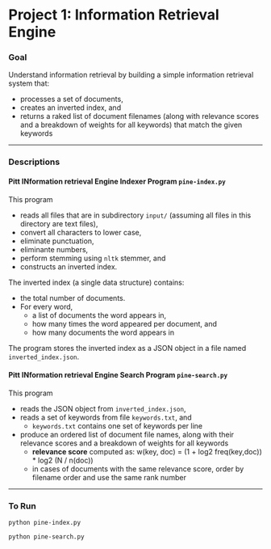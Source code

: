 # Project 1: Information Retrieval Engine

### Goal
Understand information retrieval by building a simple information retrieval system that:
* processes a set of documents,
* creates an inverted index, and
* returns a raked list of document filenames (along with relevance scores and a breakdown of weights for all keywords) that match the given keywords

---
### Descriptions

#### Pitt INformation retrieval Engine Indexer Program `pine-index.py`
This program 
* reads all files that are in subdirectory `input/` (assuming all files in this directory are text files),
* convert all characters to lower case,
* eliminate punctuation,
* eliminante numbers,
* perform stemming using `nltk` stemmer, and
* constructs an inverted index.

The inverted index (a single data structure) contains:
* the total number of documents.
* For every word,
  * a list of documents the word appears in,
  * how many times the word appeared per document, and
  * how many documents the word appears in
  
The program stores the inverted index as a JSON object in a file named `inverted_index.json`.


#### Pitt INformation retrieval Engine Search Program `pine-search.py`
This program
* reads the JSON object from `inverted_index.json`,
* reads a set of keywords from file `keywords.txt`, and
  * `keywords.txt` contains one set of keywords per line
* produce an ordered list of document file names, along with their relevance scores and a breakdown of weights for all keywords
  * __relevance score__ computed as: w(key, doc) = (1 + log2 freq(key,doc)) * log2 (N / n(doc)) 
  * in cases of documents with the same relevance score, order by filename order and use the same rank number

---
### To Run
`python pine-index.py`

`python pine-search.py`
